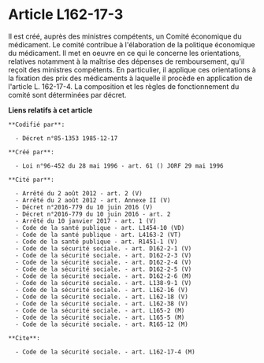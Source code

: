 # Article L162-17-3

Il est créé, auprès des ministres compétents, un Comité économique du médicament. Le comité contribue à l'élaboration de la
politique économique du médicament. Il met en oeuvre en ce qui le concerne les orientations, relatives notamment à la
maîtrise des dépenses de remboursement, qu'il reçoit des ministres compétents. En particulier, il applique ces orientations à
la fixation des prix des médicaments à laquelle il procède en application de l'article L. 162-17-4. La composition et les
règles de fonctionnement du comité sont déterminées par décret.

**Liens relatifs à cet article**

	**Codifié par**:

	  - Décret n°85-1353 1985-12-17

	**Créé par**:

	  - Loi n°96-452 du 28 mai 1996 - art. 61 () JORF 29 mai 1996

	**Cité par**:

	  - Arrêté du 2 août 2012 - art. 2 (V)
	  - Arrêté du 2 août 2012 - art. Annexe II (V)
	  - Décret n°2016-779 du 10 juin 2016 (V)
	  - Décret n°2016-779 du 10 juin 2016 - art. 2
	  - Arrêté du 10 janvier 2017 - art. 1 (V)
	  - Code de la santé publique - art. L1454-10 (VD)
	  - Code de la santé publique - art. L4163-2 (VT)
	  - Code de la santé publique - art. R1451-1 (V)
	  - Code de la sécurité sociale. - art. D162-2-1 (V)
	  - Code de la sécurité sociale. - art. D162-2-3 (V)
	  - Code de la sécurité sociale. - art. D162-2-4 (V)
	  - Code de la sécurité sociale. - art. D162-2-5 (V)
	  - Code de la sécurité sociale. - art. D162-2-6 (M)
	  - Code de la sécurité sociale. - art. L138-9-1 (V)
	  - Code de la sécurité sociale. - art. L162-16 (V)
	  - Code de la sécurité sociale. - art. L162-18 (V)
	  - Code de la sécurité sociale. - art. L162-38 (V)
	  - Code de la sécurité sociale. - art. L165-2 (M)
	  - Code de la sécurité sociale. - art. L165-5 (M)
	  - Code de la sécurité sociale. - art. R165-12 (M)

	**Cite**:

	  - Code de la sécurité sociale. - art. L162-17-4 (M)

